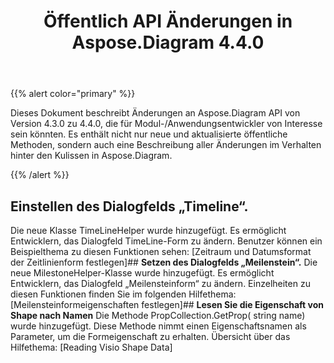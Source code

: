 ﻿---
title: Öffentlich API Änderungen in Aspose.Diagram 4.4.0
type: docs
weight: 10
url: /de/net/public-api-changes-in-aspose-diagram-4-4-0/
---
{{% alert color="primary" %}} 

Dieses Dokument beschreibt Änderungen an Aspose.Diagram API von Version 4.3.0 zu 4.4.0, die für Modul-/Anwendungsentwickler von Interesse sein könnten. Es enthält nicht nur neue und aktualisierte öffentliche Methoden, sondern auch eine Beschreibung aller Änderungen im Verhalten hinter den Kulissen in Aspose.Diagram.

{{% /alert %}} 
## **Einstellen des Dialogfelds „Timeline“.**
Die neue Klasse TimeLineHelper wurde hinzugefügt. Es ermöglicht Entwicklern, das Dialogfeld TimeLine-Form zu ändern. Benutzer können ein Beispielthema zu diesen Funktionen sehen: [Zeitraum und Datumsformat der Zeitlinienform festlegen]## **Setzen des Dialogfelds „Meilenstein“.**
Die neue MilestoneHelper-Klasse wurde hinzugefügt. Es ermöglicht Entwicklern, das Dialogfeld „Meilensteinform“ zu ändern. Einzelheiten zu diesen Funktionen finden Sie im folgenden Hilfethema: [Meilensteinformeigenschaften festlegen]## **Lesen Sie die Eigenschaft von Shape nach Namen**
Die Methode PropCollection.GetProp( string name) wurde hinzugefügt. Diese Methode nimmt einen Eigenschaftsnamen als Parameter, um die Formeigenschaft zu erhalten. Übersicht über das Hilfethema: [Reading Visio Shape Data]